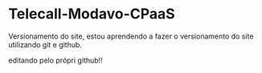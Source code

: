 # Telecall-Modavo-CPaaS
 Versionamento do site, estou aprendendo a fazer o versionamento do site utilizando git e github.

editando pelo própri github!!
